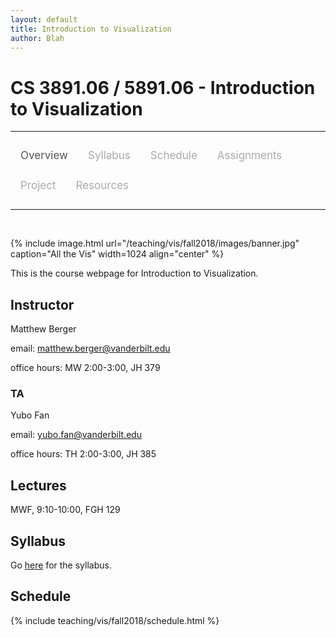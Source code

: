 ```yaml
---
layout: default
title: Introduction to Visualization
author: Blah
---
```


<style>
.topnav {
  overflow: hidden;
  background-color: #fdfdfd;
}

.topnav a {
  float: left;
  color: #aaaaaa;
  text-align: center;
  padding: 14px 16px;
  text-decoration: none;
  font-size: 17px;
}

.topnav a:hover {
  color: #555555;
}

.topnav a.active {
  color: #555555;
}
</style>

# CS 3891.06 / 5891.06 - Introduction to Visualization 

---

<div class='topnav'>
  <a class='active' href="/teaching/vis/fall2018">Overview</a>
  <a href="/teaching/vis/fall2018/syllabus">Syllabus</a>
  <a href="/teaching/vis/fall2018/schedule">Schedule</a>
  <a href="/teaching/vis/fall2018/assignments">Assignments</a>
  <a href="/teaching/vis/fall2018/project">Project</a>
  <a href="/teaching/vis/fall2018/resources">Resources</a>
</div>

---

<br>

{% include image.html url="/teaching/vis/fall2018/images/banner.jpg" caption="All the Vis" width=1024 align="center" %}

This is the course webpage for Introduction to Visualization.

## Instructor

Matthew Berger

email: <a href="mailto:matthew.berger@vanderbilt.edu">matthew.berger@vanderbilt.edu</a><br>

office hours: MW 2:00-3:00, JH 379

### TA

Yubo Fan

email: <a href="mailto:yubo.fan@vanderbilt.edu">yubo.fan@vanderbilt.edu</a><br>

office hours: TH 2:00-3:00, JH 385

## Lectures

MWF, 9:10-10:00, FGH 129

## Syllabus

Go [here](/teaching/vis/fall2018/syllabus) for the syllabus.

## Schedule

{% include teaching/vis/fall2018/schedule.html %}
